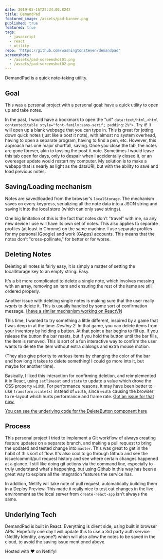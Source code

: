 ```yaml
---
date: 2019-05-16T22:34:00.824Z
title: DemandPad
featured_image: /assets/pad-banner.png
published: true
featured: true
tags:
  - javascript
  - react
  - utility
repo: 'https://github.com/washingtonsteven/demandpad'
screenshots:
  - /assets/pad-screenshot01.png
  - /assets/pad-screenshot02.png
---
```

DemandPad is a quick note-taking utility.

## Goal
This was a personal project with a personal goal: have a quick utility to open up and take notes.

In the past, I would have a bookmark to open the "url" `data:text/html,<html contenteditable style="font-family:sans-serif; padding:2%">`. Try it! It will open up a blank webpage that you can type in. This is great for jotting down quick notes (just like a post it note), with almost no system overhead, having to open a separate program, having to find a pen, etc.
However, this approach has one major shortfall, saving. Once you close the tab, the notes are gone forever, akin to tossing the post-it note. Sometimes I would leave this tab open for days, only to despair when I accidentally closed it, or an overeager update would restart my computer.
My solution is to make a webapp that is nearly as light as the dataURI, but with the ability to save and load previous notes.

## Saving/Loading mechanism

Notes are saved/loaded from the browser's `localStorage`. The mechanism saves on every keypress, serializing all the note data into a JSON string and saving it into the local store (which can only save strings).

One big limitation of this is the fact that notes don't "travel" with me, so any new device I use will have its own set of notes. This also applies to separate profiles (at least in Chrome) on the same machine. I use separate profiles for my personal (Google) and work (GApps) accounts. This means that the notes don't "cross-pollinate," for better or for worse.

## Deleting Notes

Deleting all notes is fairly easy, it is simply a matter of setting the localStorage key to an empty string. Easy.

It's a bit more complicated to delete a single note, which involves messing with an array, removing an item and ensuring the rest of the items are still ordered properly.

Another issue with deleting single notes is making sure that the user really _wants_ to delete it. This is usually handled by some sort of confirmation message. [I have a similar mechanism working on ReactVN](https://twitter.com/esaevian/status/975218196755173377)

This time, I wanted to try something a little different, inspired by a game that I was deep in at the time: _Destiny 2_. In that game, you can delete items from your inventory by holding a button. At that point a bar begins to fill up. If you release the button the bar resets, but if you hold the button until the bar fills, the item is removed. This is sort of a fun interactive way to confirm the user wants to delete the item without extra dialongs and extra mouse motion.

(They also give priority to various items by changing the color of the bar and how long it takes to delete something! I could go more into it, but maybe for another time).

Basically, I liked this interaction for confirming deletion, and reimplemented it in React, using `setTimeout` and `state` to update a value which drove the CSS property `width`. For performance reasons, it may have been better to use `transform:scale(x)` instead of `width`, since `width` causing the browser to re-layout which hurts performance and frame rate. [Got an issue for that now.](https://github.com/washingtonsteven/demandpad/issues/16)

[You can see the underlying code for the DeleteButton component here](https://github.com/washingtonsteven/demandpad/blob/master/src/NoteList.js#L11)

## Process 

This personal project I tried to implement a Git workflow of always creating feature updates on a separate branch, and making a pull request to bring the updated and tested change into `master`. This was great to get in the habit of this sort of flow. It's also cool to go through Github and see the issue/commit/pull request history and see where certain changes happened at a glance. I still like doing git actions via the command line, especially to truly understand what's happening, but using Github in this way has been a great way to explore all the integration features the service has.

In addition, Netlify will take note of pull request, automatically building them in a Deploy Preview. This made it really nice to test out changes in the live environment as the local server from `create-react-app` isn't always the same.

## Underlying Tech

DemandPad is built in React. Everything is client side, using built in browser APIs. Hopefully one day I will update this to use a 3rd party auth service (Netlify Identity, anyone?) which will also allow the notes to be saved in the cloud, to avoid the saving issue mentioned above.

Hosted with ❤ on Netlify!
